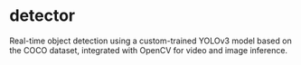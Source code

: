 # detector
Real-time object detection using a custom-trained YOLOv3 model based on the COCO dataset, integrated with OpenCV for video and image inference.
